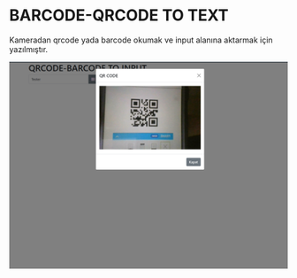 # BARCODE-QRCODE TO TEXT
Kameradan qrcode yada barcode okumak ve input alanına aktarmak için yazılmıştır.

![1](/docs/qrcode-to-text.png)
